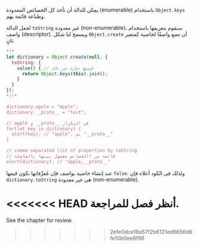 يمكن للدالة أن تأخذ كل الخصائص المعدودة (enumerable) باستخدام `Object.keys` وطباعة قائمة بهم.

لجعل الدالة `toString` غير معدودة (non-enumerable)، سنقوم بتعريفها باستخدام واصف (descriptor). ويسمح لنا شكل `Object.create` أن نضع واصفًا لخاصية كمتغير ثانٍ.

```js run
*!*
let dictionary = Object.create(null, {
  toString: {
    value() { // قيمتها عبارة عن دالة
      return Object.keys(this).join();
    }
  }
});
*/!*

dictionary.apple = "Apple";
dictionary.__proto__ = "test";

// apple و __proto__ فى التكرار
for(let key in dictionary) {
  alert(key); // "apple", ثم "__proto__"
}

// comma-separated list of properties by toString
// قائمة من االخصائص مفصول بينها بالفاصلة
alert(dictionary); // "apple,__proto__"
```

عند إنشاء خاصية بواصف فإن مُعرِّفاتها تكون قيمها `false`. ولذلك فى الكود أعلاه فإن `dictionary.toString` هي غير معدودة (non-enumerable).

<<<<<<< HEAD
أنظر فصل [](info:property-descriptors) للمراجعة.
=======
See the chapter [](info:property-descriptors) for review.
>>>>>>> 2efe0dce18a57f2b6121ed6656d6fe10b0ee8f96
